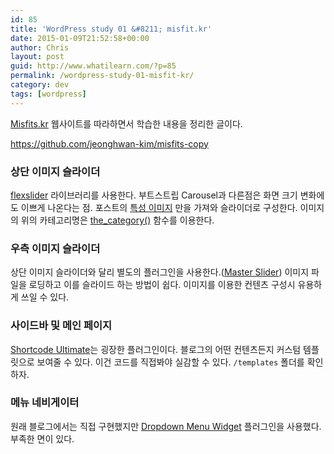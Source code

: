 ```yaml
---
id: 85
title: 'WordPress study 01 &#8211; misfit.kr'
date: 2015-01-09T21:52:58+00:00
author: Chris
layout: post
guid: http://www.whatilearn.com/?p=85
permalink: /wordpress-study-01-misfit-kr/
category: dev
tags: [wordpress]
---
```

<a href="http://misfits.kr/">Misfits.kr</a> 웹사이트를 따라하면서 학습한 내용을 정리한 글이다.

<a href="https://github.com/jeonghwan-kim/misfits-copy">https://github.com/jeonghwan-kim/misfits-copy</a>

<h3>상단 이미지 슬라이더</h3>

<a href="http://www.woothemes.com/flexslider/">flexslider</a> 라이브러리를 사용한다. 부트스트립 Carousel과 다른점은 화면 크기 변화에도 이쁘게 나온다는 점. 포스트의 <a href="http://stackoverflow.com/questions/11261883/how-to-get-wordpress-post-featured-image-url">특성 이미지</a> 만을 가져와 슬라이더로 구성한다. 이미지의 위의 카테고리명은 <a href="http://codex.wordpress.org/Function_Reference/the_category">the_category()</a> 함수를 이용한다.

<h3>우측 이미지 슬라이더</h3>

상단 이미지 슬라이더와 달리 별도의 플러그인을 사용한다.(<a href="https://wordpress.org/plugins/master-slider/">Master Slider</a>) 이미지 파일을 로딩하고 이를 슬라이드 하는 방법이 쉽다. 이미지를 이용한 컨텐츠 구성시 유용하게 쓰일 수 있다.

<h3>사이드바 및 메인 페이지</h3>

<a href="https://wordpress.org/plugins/shortcodes-ultimate/">Shortcode Ultimate</a>는 굉장한 플러그인이다. 블로그의 어떤 컨텐츠든지 커스텀 템플릿으로 보여줄 수 있다. 이건 코드를 직접봐야 실감할 수 있다. <code>/templates</code> 폴더를 확인하자.

<h3>메뉴 네비게이터</h3>

원래 블로그에서는 직접 구현했지만 <a href="https://wordpress.org/plugins/dropdown-menu-widget/">Dropdown Menu Widget</a> 플러그인을 사용했다. 부족한 면이 있다.